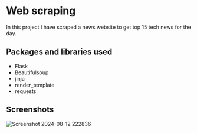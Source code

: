 
# Web scraping


In this project I have scraped a news website to get top 15 tech news for the day.


## Packages and libraries used

- Flask
- Beautifulsoup
- jinja
- render_template
- requests




## Screenshots

![Screenshot 2024-08-12 222836](https://github.com/user-attachments/assets/c92f843c-bda7-4574-b897-c658dbbb2ce8)
